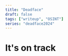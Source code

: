 ```yaml
---
title: "Deadface"
draft: false
tags: ["writeup", "OSINT"]
series: "deadface2024"
---
```


# It's on track
